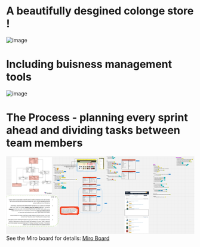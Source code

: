# A beautifully desgined colonge store ! 

![image](https://github.com/ronmaster2020/Final_Project/assets/57640413/4a0fe62b-1d0c-4a5b-b8ca-d54f477619f7)

# Including buisness management tools
![image](https://github.com/ronmaster2020/Final_Project/blob/main/admin%pages.png)

# The Process - planning every sprint ahead and dividing tasks between team members
![image](https://github.com/ronmaster2020/Final_Project/blob/main/miro%20board.png)
See the Miro board for details: [Miro Board](https://miro.com/app/live-embed/uXjVK82ia7c=/?moveToViewport=-1286,-702,4395,1878&embedId=15125438061)
